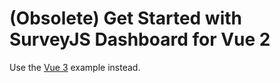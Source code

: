 # (Obsolete) Get Started with SurveyJS Dashboard for Vue 2

Use the [Vue 3](../vue3/) example instead.